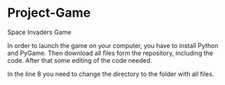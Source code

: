 # Project-Game
Space Invaders Game

In order to launch the game on your computer, you have to install Python and PyGame.
Then download all files form the repository, including the code.
After that some editing of the code needed.

In the line 8 you need to change the directory to the folder with all files.

